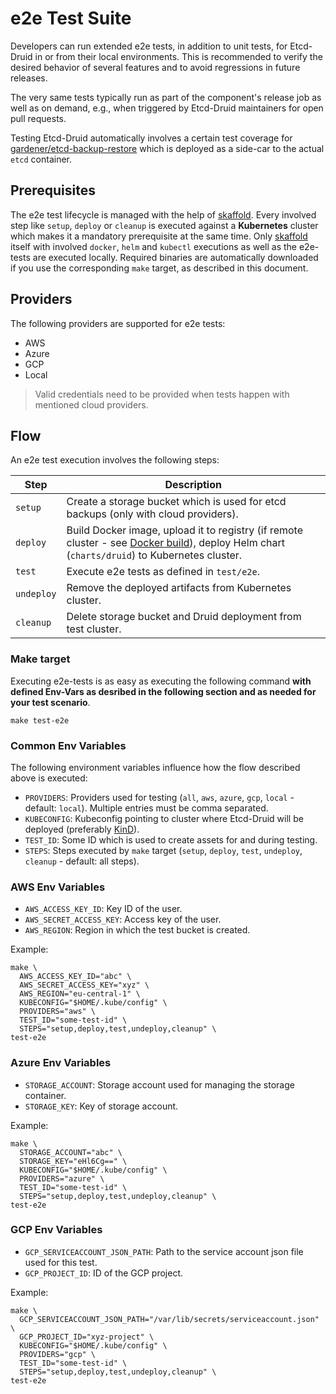 # e2e Test Suite

Developers can run extended e2e tests, in addition to unit tests, for Etcd-Druid in or from 
their local environments. This is recommended to verify the desired behavior of several features
and to avoid regressions in future releases.

The very same tests typically run as part of the component's release job as well as on demand, e.g.,
when triggered by Etcd-Druid maintainers for open pull requests.

Testing Etcd-Druid automatically involves a certain test coverage for [gardener/etcd-backup-restore](https://github.com/gardener/etcd-backup-restore/)
which is deployed as a side-car to the actual `etcd` container.

## Prerequisites

The e2e test lifecycle is managed with the help of [skaffold](https://skaffold.dev/). Every involved step like `setup`,
`deploy` or `cleanup` is executed against a **Kubernetes** cluster which makes it a mandatory prerequisite at the same time.
Only [skaffold](https://skaffold.dev/) itself with involved `docker`, `helm` and `kubectl` executions as well as 
the e2e-tests are executed locally. Required binaries are automatically downloaded if you use the corresponding `make` target,
as described in this document.

## Providers

The following providers are supported for e2e tests:

- AWS
- Azure
- GCP
- Local

> Valid credentials need to be provided when tests happen with mentioned cloud providers.

## Flow

An e2e test execution involves the following steps:

| Step   	  | Description                                                                                                                                                                                                |
|-----------|------------------------------------------------------------------------------------------------------------------------------------------------------------------------------------------------------------|
| `setup`	  | Create a storage bucket which is used for etcd backups (only with cloud providers). 	                                                                                                                      |
| `deploy`	 | Build Docker image, upload it to registry (if remote cluster - see [Docker build](https://skaffold.dev/docs/pipeline-stages/builders/docker/)), deploy Helm chart (`charts/druid`) to Kubernetes cluster.	 |
| `test`    | Execute e2e tests as defined in `test/e2e`.                                                                                                                                                                |
| `undeploy` | Remove the deployed artifacts from Kubernetes cluster.                                                                                                                                                     |
| `cleanup` | Delete storage bucket and Druid deployment from test cluster.	                                                                                                                                             |

### Make target

Executing e2e-tests is as easy as executing the following command **with defined Env-Vars as desribed in the following
section and as needed for your test scenario**.

```shell
make test-e2e
```

### Common Env Variables

The following environment variables influence how the flow described above is executed:

- `PROVIDERS`:  Providers used for testing (`all`, `aws`, `azure`, `gcp`, `local` - default: `local`). Multiple entries must be comma separated.
- `KUBECONFIG`: Kubeconfig pointing to cluster where Etcd-Druid will be deployed (preferably [KinD](https://kind.sigs.k8s.io)).
- `TEST_ID`:    Some ID which is used to create assets for and during testing.
- `STEPS`:      Steps executed by `make` target (`setup`, `deploy`, `test`, `undeploy`, `cleanup` - default: all steps).

### AWS Env Variables

- `AWS_ACCESS_KEY_ID`:       Key ID of the user.
- `AWS_SECRET_ACCESS_KEY`:   Access key of the user.
- `AWS_REGION`:              Region in which the test bucket is created.

Example:

```
make \
  AWS_ACCESS_KEY_ID="abc" \
  AWS_SECRET_ACCESS_KEY="xyz" \
  AWS_REGION="eu-central-1" \
  KUBECONFIG="$HOME/.kube/config" \
  PROVIDERS="aws" \
  TEST_ID="some-test-id" \
  STEPS="setup,deploy,test,undeploy,cleanup" \
test-e2e
```

### Azure Env Variables

- `STORAGE_ACCOUNT`:     Storage account used for managing the storage container.
- `STORAGE_KEY`:         Key of storage account.

Example:

```
make \
  STORAGE_ACCOUNT="abc" \
  STORAGE_KEY="eHl6Cg==" \
  KUBECONFIG="$HOME/.kube/config" \
  PROVIDERS="azure" \
  TEST_ID="some-test-id" \
  STEPS="setup,deploy,test,undeploy,cleanup" \
test-e2e
```

### GCP Env Variables

- `GCP_SERVICEACCOUNT_JSON_PATH`:      Path to the service account json file used for this test.
- `GCP_PROJECT_ID`:                    ID of the GCP project.

Example:

```
make \
  GCP_SERVICEACCOUNT_JSON_PATH="/var/lib/secrets/serviceaccount.json" \
  GCP_PROJECT_ID="xyz-project" \
  KUBECONFIG="$HOME/.kube/config" \
  PROVIDERS="gcp" \
  TEST_ID="some-test-id" \
  STEPS="setup,deploy,test,undeploy,cleanup" \
test-e2e
```